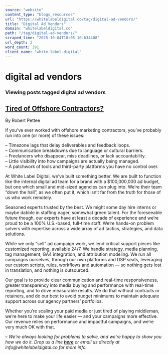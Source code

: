 ```yaml
---
source: "website"
content_type: "blogs_resources"
url: "https://whitelabeldigital.co/tag/digital-ad-vendors/"
title: "Digital Ad Vendors"
domain: "whitelabeldigital.co"
path: "/tag/digital-ad-vendors/"
scraped_time: "2025-10-04T18:05:10.634408"
url_depth: 2
word_count: 391
client_name: "white-label-digital"
---
```


# digital ad vendors

### Viewing posts tagged digital ad vendors

## [Tired of Offshore Contractors?](https://whitelabeldigital.co/tired-of-offshore-contractors/)

By Robert Pettee

If you’ve ever worked with offshore marketing contractors, you’ve probably run into one (or more) of these issues: 

– Timezone lags that delay deliverables and feedback loops.  
– Communication breakdowns due to language or cultural barriers.  
– Freelancers who disappear, miss deadlines, or lack accountability.  
– Little visibility into how campaigns are actually being managed.  
– A patchwork of tools and third-party platforms you have no control over.  

At White Label Digital, we’ve built something better. We are built to function like the internal digital ad team for a brand with a $100,000,000 ad budget, but one which small and mid-sized agencies can plug into. We’re their team “down the hall”, as we often put it, which isn’t far from the truth for those of us who work remotely. 

Seasoned experts trusted by the best. We might some day hire interns or maybe dabble in staffing eager, somewhat green talent. For the foreseeable future though, our experts have at least a decade of experience and we’re proud to be a 100% U.S.-based, full-time staff. We’re hands-on problem solvers with expertise across a wide array of ad tactics, strategies, and data solutions. 

While we only “sell” ad campaign work, we lend critical support pieces like customized reporting, available 24/7. We handle strategy, media planning, tag management, GA4 integration, and attribution modeling. We run all campaigns ourselves, through our own platforms and DSP seats, leveraging our custom scripts, rules, workflows and automation — so nothing gets lost in translation, and nothing is outsourced. 

Our goal is to provide clear communication and real-time responsiveness, greater transparency into media buying and performance with real-time reporting, and to drive measurable results. We do that without contracts or retainers, and do our best to avoid budget minimums to maintain adequate support across our agency partners’ portfolios. 

Whether you’re scaling your paid media or just tired of playing middleman, we’re here to make your life easier — and your campaigns more effective. Our revenue relies on performance and impactful campaigns, and we’re very much OK with that. 

– _We’re always looking for problems to solve, and we’re happy to show you how we do it. Drop us a line [**here**](https://whitelabeldigital.co/contact/) or email us directly at _info@whitelabeldigital.co_ for more info._